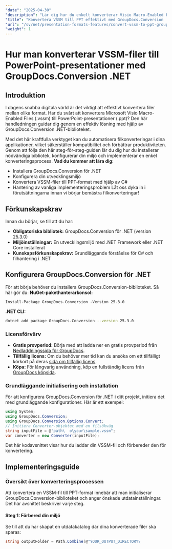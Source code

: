 ```yaml
---
"date": "2025-04-30"
"description": "Lär dig hur du enkelt konverterar Visio Macro-Enabled Files (VSSM) till PowerPoint-presentationer med hjälp av det kraftfulla GroupDocs.Conversion .NET-biblioteket. Följ vår steg-för-steg-guide för sömlös filkonvertering."
"title": "Konvertera VSSM till PPT effektivt med GroupDocs.Conversion .NET – en omfattande guide"
"url": "/sv/net/presentation-formats-features/convert-vssm-to-ppt-groupdocs-conversion-net/"
"weight": 1
---
```


# Hur man konverterar VSSM-filer till PowerPoint-presentationer med GroupDocs.Conversion .NET
## Introduktion
I dagens snabba digitala värld är det viktigt att effektivt konvertera filer mellan olika format. Har du svårt att konvertera Microsoft Visio Macro-Enabled Files (.vssm) till PowerPoint-presentationer (.ppt)? Den här handledningen guidar dig genom en effektiv lösning med hjälp av GroupDocs.Conversion .NET-biblioteket.

Med det här kraftfulla verktyget kan du automatisera filkonverteringar i dina applikationer, vilket säkerställer kompatibilitet och förbättrar produktiviteten. Genom att följa den här steg-för-steg-guiden lär du dig hur du installerar nödvändiga bibliotek, konfigurerar din miljö och implementerar en enkel konverteringsprocess.
**Vad du kommer att lära dig:**
- Installera GroupDocs.Conversion för .NET
- Konfigurera din utvecklingsmiljö
- Konvertera VSSM-filer till PPT-format med hjälp av C#
- Hantering av vanliga implementeringsproblem
Låt oss dyka in i förutsättningarna innan vi börjar bemästra filkonverteringar!
## Förkunskapskrav
Innan du börjar, se till att du har:
- **Obligatoriska bibliotek:** GroupDocs.Conversion för .NET (version 25.3.0)
- **Miljöinställningar:** En utvecklingsmiljö med .NET Framework eller .NET Core installerat
- **Kunskapsförkunskapskrav:** Grundläggande förståelse för C# och filhantering i .NET
## Konfigurera GroupDocs.Conversion för .NET
För att börja behöver du installera GroupDocs.Conversion-biblioteket. Så här gör du:
**NuGet-pakethanterarkonsol:**
```plaintext
Install-Package GroupDocs.Conversion -Version 25.3.0
```
**\.NET CLI:**
```bash
dotnet add package GroupDocs.Conversion --version 25.3.0
```
### Licensförvärv
- **Gratis provperiod:** Börja med att ladda ner en gratis provperiod från [Nedladdningssida för GroupDocs](https://releases.groupdocs.com/conversion/net/).
- **Tillfällig licens:** Om du behöver mer tid kan du ansöka om ett tillfälligt körkort på deras [sida om tillfällig licens](https://purchase.groupdocs.com/temporary-license/).
- **Köpa:** För långvarig användning, köp en fullständig licens från [GroupDocs köpsida](https://purchase.groupdocs.com/buy).
### Grundläggande initialisering och installation
För att konfigurera GroupDocs.Conversion för .NET i ditt projekt, initiera det med grundläggande konfigurationer. Här är ett exempel:
```csharp
using System;
using GroupDocs.Conversion;
using GroupDocs.Conversion.Options.Convert;
// Initiera Converter-objektet med en filsökväg
string inputFile = @"path\	o\your\sample.vssm";
var converter = new Converter(inputFile);
```
Det här kodavsnittet visar hur du laddar din VSSM-fil och förbereder den för konvertering.
## Implementeringsguide
### Översikt över konverteringsprocessen
Att konvertera en VSSM-fil till PPT-format innebär att man initialiserar GroupDocs.Conversion-biblioteket och anger önskade utdatainställningar. Det här avsnittet beskriver varje steg.
#### Steg 1: Förbered din miljö
Se till att du har skapat en utdatakatalog där dina konverterade filer ska sparas:
```csharp
string outputFolder = Path.Combine(@"YOUR_OUTPUT_DIRECTORY\